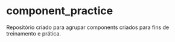 # component_practice
Repositório criado para agrupar components criados para fins de treinamento e prática.
